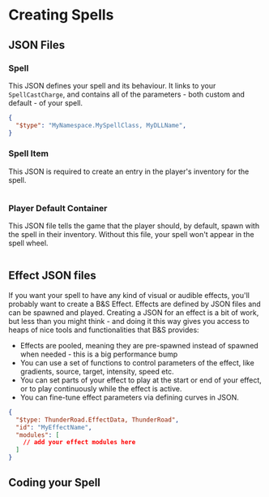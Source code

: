 # Creating Spells

## JSON Files

### Spell

This JSON defines your spell and its behaviour. It links to your `SpellCastCharge`, and contains all of the parameters - both custom and default - of your spell.

```json
{
  "$type": "MyNamespace.MySpellClass, MyDLLName",
}
```

### Spell Item

This JSON is required to create an entry in the player's inventory for the spell.

```json
```

### Player Default Container

This JSON file tells the game that the player should, by default, spawn with the spell in their inventory.
Without this file, your spell won't appear in the spell wheel.

```json
```

## Effect JSON files

If you want your spell to have any kind of visual or audible effects, you'll probably want to create a B&S Effect.
Effects are defined by JSON files and can be spawned and played. Creating a JSON for an effect is a bit of work, but less than you might think - and doing it this way gives you access to heaps of nice tools and functionalities that B&S provides:

- Effects are pooled, meaning they are pre-spawned instead of spawned when needed - this is a big performance bump
- You can use a set of functions to control parameters of the effect, like gradients, source, target, intensity, speed etc.
- You can set parts of your effect to play at the start or end of your effect, or to play continuously while the effect is active.
- You can fine-tune effect parameters via defining curves in JSON.

```json
{
  "$type: ThunderRoad.EffectData, ThunderRoad",
  "id": "MyEffectName",
  "modules": [
    // add your effect modules here
  ]
}
```

## Coding your Spell
